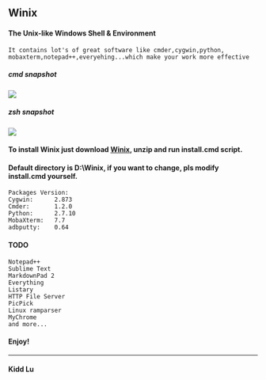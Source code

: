 Winix
----------

#### The Unix-like Windows Shell & Environment
	It contains lot's of great software like cmder,cygwin,python,
	mobaxterm,notepad++,everyehing...which make your work more effective

##### cmd snapshot
![](https://raw.githubusercontent.com/kiddlu/Winix/master/snapshot/img1.png)

##### zsh snapshot
![](https://raw.githubusercontent.com/kiddlu/Winix/master/snapshot/img2.png)

#### To install Winix just download [Winix](http://pan.baidu.com/s/1kTF9Kb1), unzip and run install.cmd script.

#### Default directory is D:\Winix, if you want to change, pls modify install.cmd yourself.

	Packages Version:
	Cygwin:      2.873
	Cmder:       1.2.0
	Python:      2.7.10
	MobaXterm:   7.7
	adbputty:    0.64

#### TODO
	Notepad++
	Sublime Text
	MarkdownPad 2
	Everything
	Listary
	HTTP File Server
	PicPick
	Linux ramparser
	MyChrome
	and more...

#### Enjoy!

----------

#### Kidd Lu
